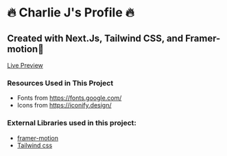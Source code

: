 # 🔥 Charlie J's Profile 🔥

## Created with Next.Js, Tailwind CSS, and Framer-motion🌟

[Live Preview](https://charliej.vercel.app/)

### Resources Used in This Project

- Fonts from https://fonts.google.com/ <br />
- Icons from https://iconify.design/ <br />


### External Libraries used in this project:

- [framer-motion](https://www.framer.com/motion/) <br />
- [Tailwind css](https://tailwindcss.com/) <br />


